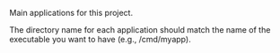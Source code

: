 Main applications for this project.

The directory name for each application should match the name of the executable you want to have (e.g., /cmd/myapp).